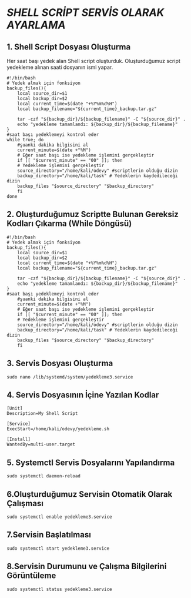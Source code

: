 # ***SHELL SCRİPT SERVİS OLARAK AYARLAMA***

## **1. Shell Script Dosyası Oluşturma**

Her saat başı yedek alan Shell script oluşturduk. Oluşturduğumuz script yedekleme alınan saati dosyanın ismi yapar. 

```
#!/bin/bash
# Yedek almak için fonksiyon
backup_files(){
    local source_dir=$1
    local backup_dir=$2
    local current_time=$(date "+%Y%m%d%H")
    local backup_filename="${current_time}_backup.tar.gz"
 
    tar -czf "${backup_dir}/${backup_filename}" -C "${source_dir}" .
    echo "yedekleme tamamlandı: ${backup_dir}/${backup_filename}"
}
#saat başı yedeklemeyi kontrol eder
while true; do 
    #şuanki dakika bilgisini al
    current_minute=$(date +"%M")
    # Eğer saat başı ise yedekleme işlemini gerçekleştir
    if [[ "$current_minute" == "00" ]]; then 
    # Yedekleme işlemini gerçekleştir
    source_directory="/home/kali/odevy" #scriptlerin olduğu dizin
    backup_directory="/home/kali/task" # Yedeklerin kaydedileceği dizin
    backup_files "$source_directory" "$backup_directory"
    fi
done
```

## **2. Oluşturduğumuz Scriptte Bulunan Gereksiz Kodları Çıkarma (While Döngüsü)**

```
#!/bin/bash
# Yedek almak için fonksiyon
backup_files(){
    local source_dir=$1
    local backup_dir=$2
    local current_time=$(date "+%Y%m%d%H")
    local backup_filename="${current_time}_backup.tar.gz"
 
    tar -czf "${backup_dir}/${backup_filename}" -C "${source_dir}" .
    echo "yedekleme tamamlandı: ${backup_dir}/${backup_filename}"
}
#saat başı yedeklemeyi kontrol eder
    #şuanki dakika bilgisini al
    current_minute=$(date +"%M")
    # Eğer saat başı ise yedekleme işlemini gerçekleştir
    if [[ "$current_minute" == "00" ]]; then 
    # Yedekleme işlemini gerçekleştir
    source_directory="/home/kali/odevy" #scriptlerin olduğu dizin
    backup_directory="/home/kali/task" # Yedeklerin kaydedileceği dizin
    backup_files "$source_directory" "$backup_directory"
    fi
```

## **3. Servis Dosyası Oluşturma**

```
sudo nano /lib/systemd/system/yedekleme3.service 
```

## **4. Servis Dosyasının İçine Yazılan Kodlar**

```
[Unit]
Description=My Shell Script

[Service]
ExecStart=/home/kali/odevy/yedekleme.sh

[Install]
WantedBy=multi-user.target
```

## **5. Systemctl Servis Dosyalarını Yapılandırma**

```
sudo systemctl daemon-reload 
```

## **6.Oluşturduğumuz Servisin Otomatik Olarak Çalışması**

```
sudo systemctl enable yedekleme3.service 
```

## **7.Servisin Başlatılması**

```
sudo systemctl start yedekleme3.service 
```

## **8.Servisin Durumunu ve Çalışma Bilgilerini Görüntüleme**

```
sudo systemctl status yedekleme3.service 
```
